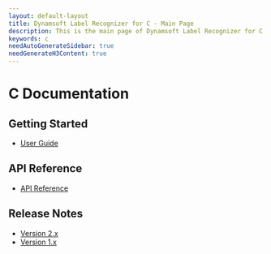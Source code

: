 ```yaml
---
layout: default-layout
title: Dynamsoft Label Recognizer for C - Main Page
description: This is the main page of Dynamsoft Label Recognizer for C Language.
keywords: c
needAutoGenerateSidebar: true
needGenerateH3Content: true
---
```


# C Documentation

## Getting Started

- [User Guide](c-user-guide.md)

## API Reference

- [API Reference](api-reference/c-index.md)

## Release Notes

- [Version 2.x](release-notes/c-cpp-2.md)
- [Version 1.x](release-notes/c-cpp-1.md)
